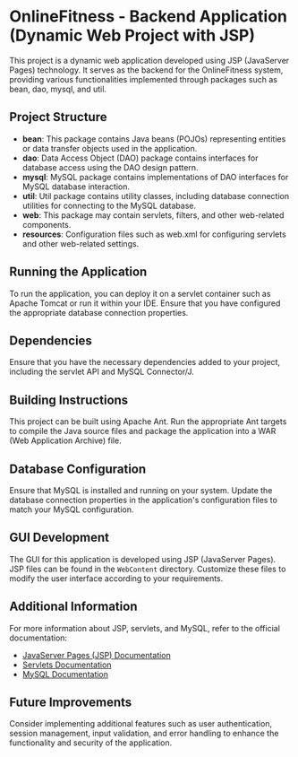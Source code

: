 # OnlineFitness - Backend Application (Dynamic Web Project with JSP)

This project is a dynamic web application developed using JSP (JavaServer Pages) technology. It serves as the backend for the OnlineFitness system, providing various functionalities implemented through packages such as bean, dao, mysql, and util.

## Project Structure

- **bean**: This package contains Java beans (POJOs) representing entities or data transfer objects used in the application.
- **dao**: Data Access Object (DAO) package contains interfaces for database access using the DAO design pattern.
- **mysql**: MySQL package contains implementations of DAO interfaces for MySQL database interaction.
- **util**: Util package contains utility classes, including database connection utilities for connecting to the MySQL database.
- **web**: This package may contain servlets, filters, and other web-related components.
- **resources**: Configuration files such as web.xml for configuring servlets and other web-related settings.

## Running the Application

To run the application, you can deploy it on a servlet container such as Apache Tomcat or run it within your IDE. Ensure that you have configured the appropriate database connection properties.

## Dependencies

Ensure that you have the necessary dependencies added to your project, including the servlet API and MySQL Connector/J.

## Building Instructions

This project can be built using Apache Ant. Run the appropriate Ant targets to compile the Java source files and package the application into a WAR (Web Application Archive) file.

## Database Configuration

Ensure that MySQL is installed and running on your system. Update the database connection properties in the application's configuration files to match your MySQL configuration.

## GUI Development

The GUI for this application is developed using JSP (JavaServer Pages). JSP files can be found in the `WebContent` directory. Customize these files to modify the user interface according to your requirements.

## Additional Information

For more information about JSP, servlets, and MySQL, refer to the official documentation:
- [JavaServer Pages (JSP) Documentation](https://javaee.github.io/javaee-spec/javadocs/javax/servlet/jsp/package-summary.html)
- [Servlets Documentation](https://javaee.github.io/javaee-spec/javadocs/javax/servlet/package-summary.html)
- [MySQL Documentation](https://dev.mysql.com/doc/)

## Future Improvements

Consider implementing additional features such as user authentication, session management, input validation, and error handling to enhance the functionality and security of the application.

